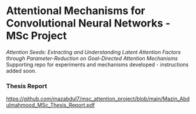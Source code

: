 # Attentional Mechanisms for Convolutional Neural Networks - MSc Project
_Attention Seeds: Extracting and Understanding Latent Attention Factors through Parameter-Reduction on Goal-Directed Attention Mechanisms_
Supporting repo for experiments and mechanisms developed - instructions added soon.

### Thesis Report
https://github.com/mazabdul7/msc_attention_project/blob/main/Mazin_Abdulmahmood_MSc_Thesis_Report.pdf
